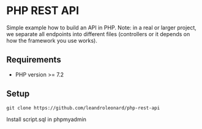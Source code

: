 # PHP REST API
Simple example how to build an API in PHP.
Note: in a real or larger project, we separate all endpoints into different files (controllers or it depends on how the framework you use works).

## Requirements
  - PHP version >= 7.2

## Setup
```
git clone https://github.com/leandroleonard/php-rest-api
```
Install script.sql in phpmyadmin
